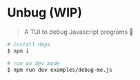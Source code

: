 # Unbug (WIP)

> A TUI to debug Javascript programs 🔧

```bash
# install deps
$ npm i
```

```bash
# run on dev mode
$ npm run dev examples/debug-me.js
```
